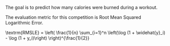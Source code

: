 The goal is to predict how many calories were burned during a workout.

The evaluation metric for this competition is Root Mean Squared Logarithmic Error.

\textrm{RMSLE} =   \left( \frac{1}{n} \sum_{i=1}^n \left(\log (1 + \widehat{y}_i) - \log (1 + y_i)\right) \right)^{\frac{1}{2}}
      
